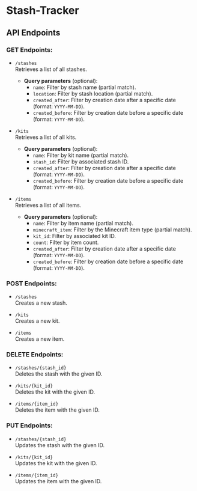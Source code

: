 # Stash-Tracker

## API Endpoints

### GET Endpoints:
- `/stashes`  
  Retrieves a list of all stashes.  
  - **Query parameters** (optional):
    - `name`: Filter by stash name (partial match).
    - `location`: Filter by stash location (partial match).
    - `created_after`: Filter by creation date after a specific date (format: `YYYY-MM-DD`).
    - `created_before`: Filter by creation date before a specific date (format: `YYYY-MM-DD`).
  
- `/kits`  
  Retrieves a list of all kits.  
  - **Query parameters** (optional):
    - `name`: Filter by kit name (partial match).
    - `stash_id`: Filter by associated stash ID.
    - `created_after`: Filter by creation date after a specific date (format: `YYYY-MM-DD`).
    - `created_before`: Filter by creation date before a specific date (format: `YYYY-MM-DD`).

- `/items`  
  Retrieves a list of all items.  
  - **Query parameters** (optional):
    - `name`: Filter by item name (partial match).
    - `minecraft_item`: Filter by the Minecraft item type (partial match).
    - `kit_id`: Filter by associated kit ID.
    - `count`: Filter by item count.
    - `created_after`: Filter by creation date after a specific date (format: `YYYY-MM-DD`).
    - `created_before`: Filter by creation date before a specific date (format: `YYYY-MM-DD`).

### POST Endpoints:
- `/stashes`  
  Creates a new stash.

- `/kits`  
  Creates a new kit.

- `/items`  
  Creates a new item.

### DELETE Endpoints:
- `/stashes/{stash_id}`  
  Deletes the stash with the given ID.

- `/kits/{kit_id}`  
  Deletes the kit with the given ID.

- `/items/{item_id}`  
  Deletes the item with the given ID.

### PUT Endpoints:
- `/stashes/{stash_id}`  
  Updates the stash with the given ID.

- `/kits/{kit_id}`  
  Updates the kit with the given ID.

- `/items/{item_id}`  
  Updates the item with the given ID.
